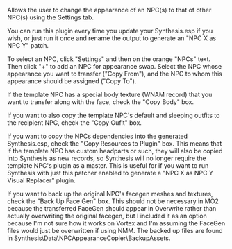 Allows the user to change the appearance of an NPC(s) to that of other NPC(s) using the Settings tab.

You can run this plugin every time you update your Synthesis.esp if you wish, or just run it once and rename the output to generate an "NPC X as NPC Y" patch.

To select an NPC, click "Settings" and then on the orange "NPCs" text. Then click "+" to add an NPC for appearance swap. Select the NPC whose appearance you want to transfer ("Copy From"), and the NPC to whom this appearance should be assigned ("Copy To"). 

If the template NPC has a special body texture (WNAM record) that you want to transfer along with the face, check the "Copy Body" box.

If you want to also copy the template NPC's default and sleeping outfits to the recipient NPC, check the "Copy Oufit" box.

If you want to copy the NPCs dependencies into the generated Synthesis.esp, check the "Copy Resources to Plugin" box. This means that if the template NPC has custom headparts or such, they will also be copied into Synthesis as new records, so Synthesis will no longer require the template NPC's plugin as a master. This is useful for if you want to run Synthesis with just this patcher enabled to generate a "NPC X as NPC Y Visual Replacer" plugin.

If you want to back up the original NPC's facegen meshes and textures, check the "Back Up Face Gen" box. This should not be necessary in MO2 because the transferred FaceGen should appear in Overwrite rather than actually overwriting the original facegen, but I included it as an option because I'm not sure how it works on Vortex and I'm assuming the FaceGen files would just be overwritten if using NMM. The backed up files are found in Synthesis\Data\NPCAppearanceCopier\BackupAssets. 
